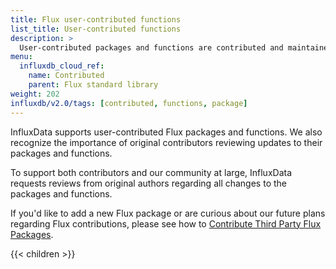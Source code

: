 ```yaml
---
title: Flux user-contributed functions
list_title: User-contributed functions
description: >
  User-contributed packages and functions are contributed and maintained by members of the InfluxDB and Flux communities.
menu:
  influxdb_cloud_ref:
    name: Contributed
    parent: Flux standard library
weight: 202
influxdb/v2.0/tags: [contributed, functions, package]
---
```


InfluxData supports user-contributed Flux packages and functions. We also recognize the importance of original contributors reviewing updates to their packages and functions. 

To support both contributors and our community at large, InfluxData requests reviews from original authors regarding all changes to the packages and functions.

If you'd like to add a new Flux package or are curious about our future plans regarding Flux contributions, please see how to [Contribute Third Party Flux Packages](https://github.com/influxdata/flux/blob/master/stdlib/contrib/README.md).

{{< children >}}
